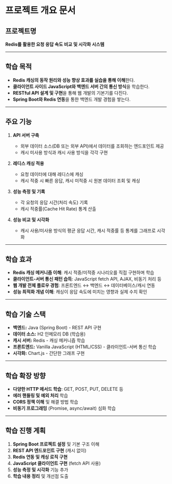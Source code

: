 # 프로젝트 개요 문서

## 프로젝트명
**Redis를 활용한 요청 응답 속도 비교 및 시각화 시스템**

---

## 학습 목적
- **Redis 캐싱의 동작 원리와 성능 향상 효과를 실습을 통해 이해**한다.
- **클라이언트 사이드 JavaScript와 백엔드 서버 간의 통신 방식**을 학습한다.
- **RESTful API 설계 및 구현**을 통해 웹 개발의 기본기를 다진다.
- **Spring Boot와 Redis 연동**을 통한 백엔드 개발 경험을 쌓는다.

---

## 주요 기능

1. **API 서버 구축**
    - 외부 데이터 소스(DB 또는 외부 API)에서 데이터를 조회하는 엔드포인트 제공
    - 캐시 미사용 방식과 캐시 사용 방식을 각각 구현

2. **레디스 캐싱 적용**
    - 요청 데이터에 대해 레디스에 캐싱
    - 캐시 적중 시 빠른 응답, 캐시 미적중 시 원본 데이터 조회 및 캐싱

3. **성능 측정 및 기록**
    - 각 요청의 응답 시간(처리 속도) 기록
    - 캐시 적중률(Cache Hit Rate) 통계 산출

4. **성능 비교 및 시각화**
    - 캐시 사용/미사용 방식의 평균 응답 시간, 캐시 적중률 등 통계를 그래프로 시각화

---

## 학습 효과
- **Redis 캐싱 메커니즘 이해**: 캐시 적중/미적중 시나리오를 직접 구현하며 학습
- **클라이언트-서버 통신 패턴 습득**: JavaScript fetch API, AJAX, 비동기 처리 등
- **웹 개발 전체 플로우 경험**: 프론트엔드 ↔ 백엔드 ↔ 데이터베이스/캐시 연동
- **성능 최적화 개념 이해**: 캐싱이 응답 속도에 미치는 영향과 실제 수치 확인

---

## 학습 기술 스택

- **백엔드:** Java (Spring Boot) - REST API 구현
- **데이터 소스:** H2 인메모리 DB (학습용)
- **캐시 서버:** Redis - 캐싱 메커니즘 학습
- **프론트엔드:** Vanilla JavaScript (HTML/CSS) - 클라이언트-서버 통신 학습
- **시각화:** Chart.js - 간단한 그래프 구현

---

## 학습 확장 방향

- **다양한 HTTP 메서드 학습**: GET, POST, PUT, DELETE 등
- **에러 핸들링 및 예외 처리** 학습
- **CORS 정책 이해** 및 해결 방법 학습
- **비동기 프로그래밍** (Promise, async/await) 심화 학습

---

## 학습 진행 계획

1. **Spring Boot 프로젝트 설정** 및 기본 구조 이해
2. **REST API 엔드포인트 구현** (캐시 없이)
3. **Redis 연동 및 캐싱 로직 구현**
4. **JavaScript 클라이언트 구현** (fetch API 사용)
5. **성능 측정 및 시각화** 기능 추가
6. **학습 내용 정리** 및 개선점 도출